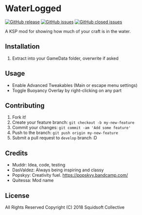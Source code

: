 # WaterLogged
[![GitHub release](https://img.shields.io/github/release/DefiantZombie/WaterLogged.svg?style=plastic)](https://github.com/DefiantZombie/WaterLogged/releases/latest) [![GitHub issues](https://img.shields.io/github/issues/DefiantZombie/WaterLogged.svg?style=plastic)](https://github.com/DefiantZombie/WaterLogged/issues) [![GitHub closed issues](https://img.shields.io/github/issues-closed/DefiantZombie/WaterLogged.svg?style=plastic)](https://github.com/DefiantZombie/WaterLogged/issues?q=is%3Aissue+is%3Aclosed)

A KSP mod for showing how much of your craft is in the water.

## Installation

1. Extract into your GameData folder, overwrite if asked

## Usage

- Enable Advanced Tweakables (Main or escape menu settings)
- Toggle Buoyancy Overlay by right-clicking on any part

## Contributing 
 
1. Fork it!
2. Create your feature branch: `git checkout -b my-new-feature`
3. Commit your changes: `git commit -am 'Add some feature'`
4. Push to the branch: `git push origin my-new-feature`
5. Submit a pull request to `develop` branch :D

## Credits

- Muddr: Idea, code, testing
- DasValdez: Always being inspiring and classy
- Popskyy: Creativity fuel. https://popskyy.bandcamp.com/
- Quitessa: Mod name

## License

All Rights Reserved
Copyright (C) 2018 Squidsoft Collective
